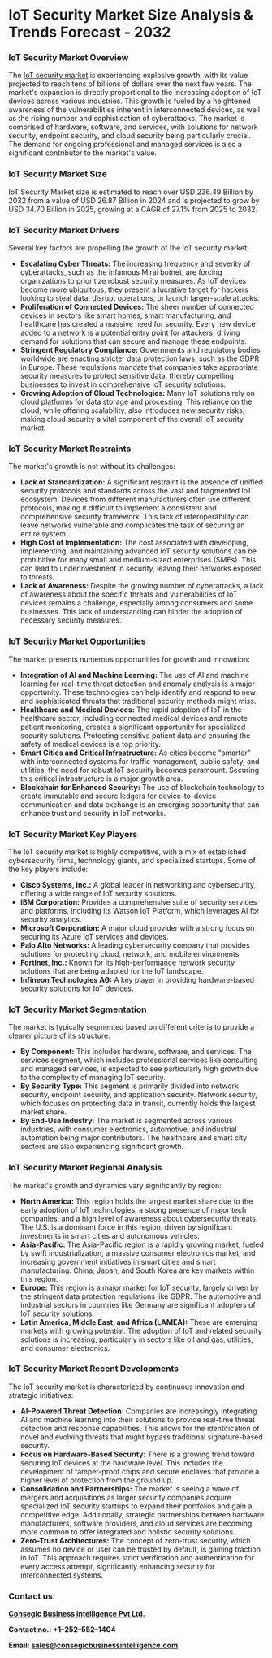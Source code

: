 # IoT Security Market Size Analysis & Trends Forecast - 2032
<h3>IoT Security Market Overview</h3>
The <a href="https://www.consegicbusinessintelligence.com/en/request-sample/3292">IoT security market</a> is experiencing explosive growth, with its value projected to reach tens of billions of dollars over the next few years. The market's expansion is directly proportional to the increasing adoption of IoT devices across various industries. This growth is fueled by a heightened awareness of the vulnerabilities inherent in interconnected devices, as well as the rising number and sophistication of cyberattacks. The market is comprised of hardware, software, and services, with solutions for network security, endpoint security, and cloud security being particularly crucial. The demand for ongoing professional and managed services is also a significant contributor to the market's value.
<h3 class="section-title">IoT Security Market Size</h3>
IoT Security Market size is estimated to reach over USD 236.49 Billion by 2032 from a value of USD 26.87 Billion in 2024 and is projected to grow by USD 34.70 Billion in 2025, growing at a CAGR of 27.1% from 2025 to 2032.
<h3>IoT Security Market Drivers</h3>
Several key factors are propelling the growth of the IoT security market:
<ul>
 	<li><b>Escalating Cyber Threats:</b> The increasing frequency and severity of cyberattacks, such as the infamous Mirai botnet, are forcing organizations to prioritize robust security measures. As IoT devices become more ubiquitous, they present a lucrative target for hackers looking to steal data, disrupt operations, or launch larger-scale attacks.</li>
 	<li><b>Proliferation of Connected Devices:</b> The sheer number of connected devices in sectors like smart homes, smart manufacturing, and healthcare has created a massive need for security. Every new device added to a network is a potential entry point for attackers, driving demand for solutions that can secure and manage these endpoints.</li>
 	<li><b>Stringent Regulatory Compliance:</b> Governments and regulatory bodies worldwide are enacting stricter data protection laws, such as the GDPR in Europe. These regulations mandate that companies take appropriate security measures to protect sensitive data, thereby compelling businesses to invest in comprehensive IoT security solutions.</li>
 	<li><b>Growing Adoption of Cloud Technologies:</b> Many IoT solutions rely on cloud platforms for data storage and processing. This reliance on the cloud, while offering scalability, also introduces new security risks, making cloud security a vital component of the overall IoT security market.</li>
</ul>
<h3>IoT Security Market Restraints</h3>
The market's growth is not without its challenges:
<ul>
 	<li><b>Lack of Standardization:</b> A significant restraint is the absence of unified security protocols and standards across the vast and fragmented IoT ecosystem. Devices from different manufacturers often use different protocols, making it difficult to implement a consistent and comprehensive security framework. This lack of interoperability can leave networks vulnerable and complicates the task of securing an entire system.</li>
 	<li><b>High Cost of Implementation:</b> The cost associated with developing, implementing, and maintaining advanced IoT security solutions can be prohibitive for many small and medium-sized enterprises (SMEs). This can lead to underinvestment in security, leaving their networks exposed to threats.</li>
 	<li><b>Lack of Awareness:</b> Despite the growing number of cyberattacks, a lack of awareness about the specific threats and vulnerabilities of IoT devices remains a challenge, especially among consumers and some businesses. This lack of understanding can hinder the adoption of necessary security measures.</li>
</ul>
<h3>IoT Security Market Opportunities</h3>
The market presents numerous opportunities for growth and innovation:
<ul>
 	<li><b>Integration of AI and Machine Learning:</b> The use of AI and machine learning for real-time threat detection and anomaly analysis is a major opportunity. These technologies can help identify and respond to new and sophisticated threats that traditional security methods might miss.</li>
 	<li><b>Healthcare and Medical Devices:</b> The rapid adoption of IoT in the healthcare sector, including connected medical devices and remote patient monitoring, creates a significant opportunity for specialized security solutions. Protecting sensitive patient data and ensuring the safety of medical devices is a top priority.</li>
 	<li><b>Smart Cities and Critical Infrastructure:</b> As cities become "smarter" with interconnected systems for traffic management, public safety, and utilities, the need for robust IoT security becomes paramount. Securing this critical infrastructure is a major growth area.</li>
 	<li><b>Blockchain for Enhanced Security:</b> The use of blockchain technology to create immutable and secure ledgers for device-to-device communication and data exchange is an emerging opportunity that can enhance trust and security in IoT networks.</li>
</ul>
<h3>IoT Security Market Key Players</h3>
The IoT security market is highly competitive, with a mix of established cybersecurity firms, technology giants, and specialized startups. Some of the key players include:
<ul>
 	<li><b>Cisco Systems, Inc.:</b> A global leader in networking and cybersecurity, offering a wide range of IoT security solutions.</li>
 	<li><b>IBM Corporation:</b> Provides a comprehensive suite of security services and platforms, including its Watson IoT Platform, which leverages AI for security analytics.</li>
 	<li><b>Microsoft Corporation:</b> A major cloud provider with a strong focus on securing its Azure IoT services and devices.</li>
 	<li><b>Palo Alto Networks:</b> A leading cybersecurity company that provides solutions for protecting cloud, network, and mobile environments.</li>
 	<li><b>Fortinet, Inc.:</b> Known for its high-performance network security solutions that are being adapted for the IoT landscape.</li>
 	<li><b>Infineon Technologies AG:</b> A key player in providing hardware-based security solutions for IoT devices.</li>
</ul>
<h3>IoT Security Market Segmentation</h3>
The market is typically segmented based on different criteria to provide a clearer picture of its structure:
<ul>
 	<li><b>By Component:</b> This includes hardware, software, and services. The services segment, which includes professional services like consulting and managed services, is expected to see particularly high growth due to the complexity of managing IoT security.</li>
 	<li><b>By Security Type:</b> This segment is primarily divided into network security, endpoint security, and application security. Network security, which focuses on protecting data in transit, currently holds the largest market share.</li>
 	<li><b>By End-Use Industry:</b> The market is segmented across various industries, with consumer electronics, automotive, and industrial automation being major contributors. The healthcare and smart city sectors are also experiencing significant growth.</li>
</ul>
<h3>IoT Security Market Regional Analysis</h3>
The market's growth and dynamics vary significantly by region:
<ul>
 	<li><b>North America:</b> This region holds the largest market share due to the early adoption of IoT technologies, a strong presence of major tech companies, and a high level of awareness about cybersecurity threats. The U.S. is a dominant force in this region, driven by significant investments in smart cities and autonomous vehicles.</li>
 	<li><b>Asia-Pacific:</b> The Asia-Pacific region is a rapidly growing market, fueled by swift industrialization, a massive consumer electronics market, and increasing government initiatives in smart cities and smart manufacturing. China, Japan, and South Korea are key markets within this region.</li>
 	<li><b>Europe:</b> This region is a major market for IoT security, largely driven by the stringent data protection regulations like GDPR. The automotive and industrial sectors in countries like Germany are significant adopters of IoT security solutions.</li>
 	<li><b>Latin America, Middle East, and Africa (LAMEA):</b> These are emerging markets with growing potential. The adoption of IoT and related security solutions is increasing, particularly in sectors like oil and gas, utilities, and consumer electronics.</li>
</ul>
<h3>IoT Security Market Recent Developments</h3>
The IoT security market is characterized by continuous innovation and strategic initiatives:
<ul>
 	<li><b>AI-Powered Threat Detection:</b> Companies are increasingly integrating AI and machine learning into their solutions to provide real-time threat detection and response capabilities. This allows for the identification of novel and evolving threats that might bypass traditional signature-based security.</li>
 	<li><b>Focus on Hardware-Based Security:</b> There is a growing trend toward securing IoT devices at the hardware level. This includes the development of tamper-proof chips and secure enclaves that provide a higher level of protection from the ground up.</li>
 	<li><b>Consolidation and Partnerships:</b> The market is seeing a wave of mergers and acquisitions as larger security companies acquire specialized IoT security startups to expand their portfolios and gain a competitive edge. Additionally, strategic partnerships between hardware manufacturers, software providers, and cloud services are becoming more common to offer integrated and holistic security solutions.</li>
 	<li><b>Zero-Trust Architectures:</b> The concept of zero-trust security, which assumes no device or user can be trusted by default, is gaining traction in IoT. This approach requires strict verification and authentication for every access attempt, significantly enhancing security for interconnected systems.</li>
</ul>
<h3><strong><b>Contact us:</b></strong></h3>
<a href="https://www.consegicbusinessintelligence.com/"><strong><u><b>Consegic Business intelligence Pvt Ltd.</b></u></strong></a>

<strong><b>Contact no.: +1–252–552–1404</b></strong>

<strong><b>Email: </b></strong><a href="mailto:sales@consegicbusinessintelligence.com"><strong><u><b>sales@consegicbusinessintelligence.com</b></u></strong></a>
